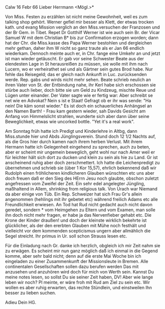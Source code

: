  Calw 16 Febr 66
Lieber Herrmann <Mögl.>*

Von Miss. Festen zu erzählen ist nicht meine Gewohnheit, weil es zum talking shop gehört. Werner gefiel mir besser als Klett, der etwas trocken kath. und evang Mission verglich an den Miss.versuchen der Franzosen und der Br Gem. in Tibet. Repet Dr Gotthilf Werner ist wie auch sein Br. der Vicar Samuel W mit dem Christian B<arth>* bis zur Confirmation erzogen worden; dann hat der Chr. die Miss.kasse des Papa Werner bestohlen und dergleichen mehr gethan, daher ihm W nicht so ganz traute als er Jan 66 endlich wiederkam. Dennoch meinte auch er, in Chr. fange eine Umkehr an und jetzt ist man wieder getäuscht. Er gab vor seine Schwester Beate aus der elendesten Lage in St herausreißen zu müssen, sie wolle mit ihm nach Lucern, wo er verheirathet sei und als Gärtner sein gutes Brod habe. Nur fehle das Reisegeld; das er gleich nach Ankunft in Luc. zurücksenden werde. Rep. gabs und wirds nicht mehr sehen. Beate schrieb neulich an ihren Vater von St. der Entbindung nahe, ihr Kerl habe sich erschossen sie stürbe auch lieber, doch bitte sie um Geld zu Kindzeug, mischte Reue und Lügen unter einander. Der Vater sagte wie er fertig war: Aber schreibt se net wie en Advokat? Nein s ist e Staat! Gefragt ob er ihr was sende: "Ha nein! Die käm sonst wieder." Es ist doch ein schauerliches Anhängsel an den Namen Barth! - Frau kam gestern wieder, sah Davids Gesicht am Anfang von Himmelslicht strahlen, wunderte sich aber dann über seine Beweglichkeit, etwas wie uncorked bottle. "Yet it's a real work".

Am Sonntag früh hatte ich Predigt und Kinderlehre in Altbg, dann Miss.stunde hier und Abds Jünglingsverein. Stund doch 12 1/2 Nachts auf, als die Gros hier durch kamen nach ihrem herben Verlust. Mit ihrem Hermann hatte ich Gelegenheit eingehend zu sprechen, auch zu beten, aber er scheint mir ungemein beweglich, geht wohl nur nach Amer weil er für leichter hält sich dort zu ducken und klein zu sein als hie zu Land. Gr ist anscheinend ruhig aber doch zerschmettert. Ich hatte die Leichenpredigt zu übernehmen und schrieb sie (über 1 Kor 15,57), ehrlich bekennend daß wir Rudolph einen fröhlicheren kindlicheren Glauben wünschten etc uns aber doch freuen daß er den Sieg des HErrn Jesu noch glaubte, obschon zuletzt angefressen vom Zweifel der Zeit. Ein sehr edel angelegter Jüngling, maßhaltend in Allem, shrinking from religious talk. Von Urach war Niemand da aber einige von Tüb. Ein Rep. Schweizer hat sich Frau Gr's allein angenommen (hehlings mit ihr gebetet etc) während freilich Adams etc alle Freundlichkeit erwiesen. An Tod hat Rud nicht gedacht auch nicht davon geredet, sondern <im Delirium>* vom Heimgehen zu Eltern und vom Examen, man solle ihn doch nicht mehr fragen, er habe ja das Nervenfieber gehabt etc. Die Krone der Kinder draußen! und doch der kleinste wirklich bekehrte ist glücklicher, als der den ererbten Glauben mit Mühe noch festhält und vielleicht vor dem kommenden scepticismus ungern aber allmählich die Segel streicht. Ihr primus in Ur. soll schon Strauss lesen etc.

Für die Einladung nach Gr. danke ich herzlich, obgleich ich mir Zeit nahm sie zu erwägen. Es scheint mir nun ganz möglich daß ich einmal in die Gegend komme, aber sehr bald nicht; denn auf die erste Mai Woche bin ich eingeladen zu einer Zusammenkunft der Missionsleute in Bremen. Alle continentalen Gesellschaften sollen dazu berufen werden Das mit anzusehen und anzuhören wird doch für mich von Werth sein. Kannst Du meine notes lesen, so sollst Du sie seiner Zeit haben, DV! Aber wie lange leben wir noch? Pl meinte, er wäre froh mit Rud am Ziel zu sein etc. Wir wollen es aber ruhig erwarten, das rechte Stündlein, und einstweilen Ihn besser zu lieben suchen.

 Adieu
 Dein HG.
